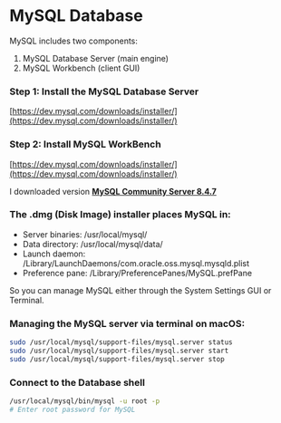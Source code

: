 # MySQL Database

MySQL includes two components:

1. MySQL Database Server (main engine)
2. MySQL Workbench (client GUI)

### Step 1: Install the MySQL Database Server

[https://dev.mysql.com/downloads/installer/](https://dev.mysql.com/downloads/installer/)

### Step 2: Install MySQL WorkBench

[https://dev.mysql.com/downloads/installer/](https://dev.mysql.com/downloads/installer/)

I downloaded version <u>**MySQL Community Server 8.4.7**</u>

### The .dmg (Disk Image) installer places MySQL in:

- Server binaries: /usr/local/mysql/
- Data directory: /usr/local/mysql/data/
- Launch daemon: /Library/LaunchDaemons/com.oracle.oss.mysql.mysqld.plist
- Preference pane: /Library/PreferencePanes/MySQL.prefPane

So you can manage MySQL either through the System Settings GUI or Terminal.

### Managing the MySQL server via terminal on macOS:

```bash
sudo /usr/local/mysql/support-files/mysql.server status
sudo /usr/local/mysql/support-files/mysql.server start
sudo /usr/local/mysql/support-files/mysql.server stop
```

### Connect to the Database shell

```bash
/usr/local/mysql/bin/mysql -u root -p
# Enter root password for MySQL
```
